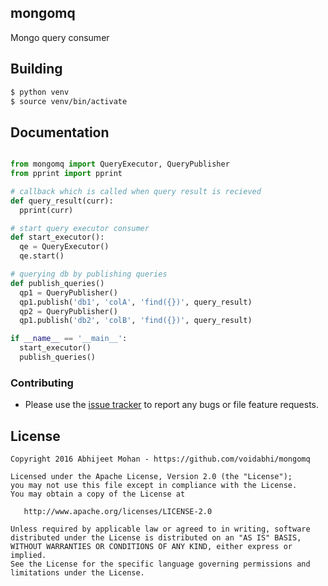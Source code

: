 
## mongomq

Mongo query consumer

## Building

```bash
$ python venv
$ source venv/bin/activate
```


## Documentation

```python

from mongomq import QueryExecutor, QueryPublisher
from pprint import pprint

# callback which is called when query result is recieved
def query_result(curr):
  pprint(curr)

# start query executor consumer
def start_executor():
  qe = QueryExecutor()
  qe.start()

# querying db by publishing queries
def publish_queries()
  qp1 = QueryPublisher()
  qp1.publish('db1', 'colA', 'find({})', query_result)
  qp2 = QueryPublisher()
  qp1.publish('db2', 'colB', 'find({})', query_result)

if __name__ == '__main__':
  start_executor()
  publish_queries()
```

### Contributing

- Please use the [issue tracker](https://github.com/voidabhi/mongomq/issues) to report any bugs or file feature requests.

## License

```
Copyright 2016 Abhijeet Mohan - https://github.com/voidabhi/mongomq

Licensed under the Apache License, Version 2.0 (the "License");
you may not use this file except in compliance with the License.
You may obtain a copy of the License at

   http://www.apache.org/licenses/LICENSE-2.0

Unless required by applicable law or agreed to in writing, software
distributed under the License is distributed on an "AS IS" BASIS,
WITHOUT WARRANTIES OR CONDITIONS OF ANY KIND, either express or implied.
See the License for the specific language governing permissions and
limitations under the License.
```
